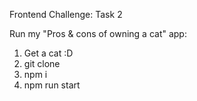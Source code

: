 Frontend Challenge: Task 2

Run my "Pros & cons of owning a cat" app:
1. Get a cat :D
2. git clone
3. npm i
4. npm run start
